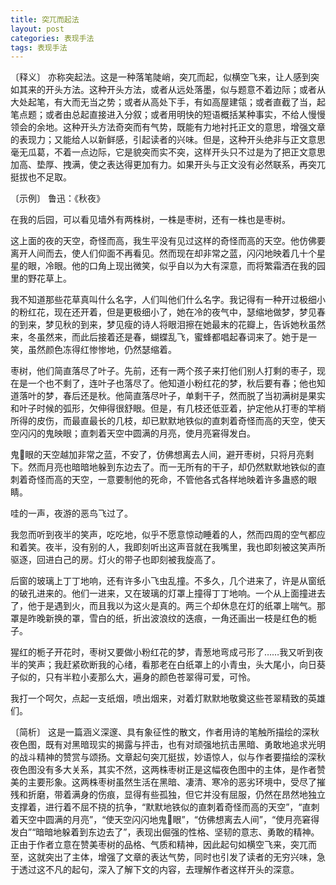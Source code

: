 ```yaml
---
title: 突兀而起法
layout: post
categories: 表现手法
tags: 表现手法
---
```


〔释义〕 亦称突起法。这是一种落笔陡峭，突兀而起，似横空飞来，让人感到突如其来的开头方法。这种开头方法，或者从远处落墨，似与题意不着边际；或者从大处起笔，有大而无当之势；或者从高处下手，有如高屋建瓴；或者直截了当，起笔点题；或者由总起直接进入分叙；或者用明快的短语概括某种事实，不给人慢慢领会的余地。这种开头方法奇突而有气势，既能有力地衬托正文的意思，增强文章的表现力；又能给人以新鲜感，引起读者的兴味。但是，这种开头绝非与正文意思毫无瓜葛，不着一点边际，它是貌突而实不突，这样开头只不过是为了把正文意思加高、垫厚、拽满，使之表达得更加有力。如果开头与正文没有必然联系，再突兀挺拔也不足取。

〔示例〕 鲁迅：《秋夜》

在我的后园，可以看见墙外有两株树，一株是枣树，还有一株也是枣树。

这上面的夜的天空，奇怪而高，我生平没有见过这样的奇怪而高的天空。他仿佛要离开人间而去，使人们仰面不再看见。然而现在却非常之蓝，闪闪地映着几十个星星的眼，冷眼。他的口角上现出微笑，似乎自以为大有深意，而将繁霜洒在我的园里的野花草上。

我不知道那些花草真叫什么名字，人们叫他们什么名字。我记得有一种开过极细小的粉红花，现在还开着，但是更极细小了，她在冷的夜气中，瑟缩地做梦，梦见春的到来，梦见秋的到来，梦见瘦的诗人将眼泪擦在她最末的花瓣上，告诉她秋虽然来，冬虽然来，而此后接着还是春，蝴蝶乱飞，蜜蜂都唱起春词来了。她于是一笑，虽然颜色冻得红惨惨地，仍然瑟缩着。

枣树，他们简直落尽了叶子。先前，还有一两个孩子来打他们别人打剩的枣子，现在是一个也不剩了，连叶子也落尽了。他知道小粉红花的梦，秋后要有春；他也知道落叶的梦，春后还是秋。他简直落尽叶子，单剩干子，然而脱了当初满树是果实和叶子时候的弧形，欠伸得很舒眼。但是，有几枝还低亚着，护定他从打枣的竿梢所得的皮伤，而最直最长的几枝，却已默默地铁似的直刺着奇怪而高的天空，使天空闪闪的鬼映眼；直刺着天空中圆满的月亮，使月亮窘得发白。

鬼𥅴眼的天空越加非常之蓝，不安了，仿佛想离去人间，避开枣树，只将月亮剩下。然而月亮也暗暗地躲到东边去了。而一无所有的干子，却仍然默默地铁似的直刺着奇怪而高的天空，一意要制他的死命，不管他各式各样地映着许多蛊惑的眼睛。

哇的一声，夜游的恶鸟飞过了。

我忽而听到夜半的笑声，吃吃地，似乎不愿意惊动睡着的人，然而四周的空气都应和着笑。夜半，没有别的人，我即刻听出这声音就在我嘴里，我也即刻被这笑声所驱逐，回进白己的房。灯火的带子也即刻被我旋高了。

后窗的玻璃上丁丁地响，还有许多小飞虫乱撞。不多久，几个进来了，许是从窗纸的破孔进来的。他们一进来，又在玻璃的灯罩上撞得丁丁地响。一个从上面撞进去了，他于是遇到火，而且我以为这火是真的。两三个却休息在灯的纸罩上喘气。那罩是昨晚新换的罩，雪白的纸，折出波浪纹的迭痕，一角还画出一枝是红色的栀子。

猩红的栀子开花时，枣树又要做小粉红花的梦，青葱地弯成弓形了……我又听到夜半的笑声；我赶紧砍断我的心绪，看那老在白纸罩上的小青虫，头大尾小，向日葵子似的，只有半粒小麦那么大，遍身的颜色苍翠得可爱，可怜。

我打一个呵欠，点起一支纸烟，喷出烟来，对着灯默默地敬奠这些苍翠精致的英雄们。

〔简析〕 这是一篇涵义深邃、具有象征性的散文，作者用诗的笔触所描绘的深秋夜色图，既有对黑暗现实的揭露与抨击，也有对顽强地抗击黑暗、勇敢地追求光明的战斗精神的赞赏与颂扬。文章起句突兀挺拔，妙语惊人，似与作者要描绘的深秋夜色图没有多大关系，其实不然，这两株枣树正是这幅夜色图中的主体，是作者赞美的主要形象。这两株枣树虽然生活在黑暗、凄清、寒冷的恶劣环境中，受尽了摧残和折磨，带着满身的伤痕，显得有些孤独，但它并没有屈服，仍然在昂然地独立支撑着，进行着不屈不挠的抗争，“默默地铁似的直刺着奇怪而高的天空”，“直刺着天空中圆满的月亮”，“使天空闪闪地鬼𥅴眼”，“仿佛想离去人间”，“使月亮窘得发白”“暗暗地躲着到东边去了”，表现出倔强的性格、坚韧的意志、勇敢的精神。正由于作者立意在赞美枣树的品格、气质和精神，因此起句如横空飞来，突兀而至，这就突出了主体，增强了文章的表达气势，同时也引发了读者的无穷兴味，急于透过这不凡的起句，深入了解下文的内容，去理解作者这样开头的深意。 